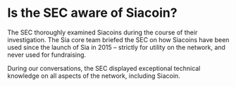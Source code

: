 # Is the SEC aware of Siacoin?

The SEC thoroughly examined Siacoins during the course of their investigation. The Sia core team briefed the SEC on how Siacoins have been used since the launch of Sia in 2015 – strictly for utility on the network, and never used for fundraising.

During our conversations, the SEC displayed exceptional technical knowledge on all aspects of the network, including Siacoin.
